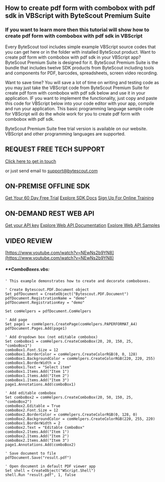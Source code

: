 ## How to create pdf form with combobox with pdf sdk in VBScript with ByteScout Premium Suite

### If you want to learn more then this tutorial will show how to create pdf form with combobox with pdf sdk in VBScript

Every ByteScout tool includes simple example VBScript source codes that you can get here or in the folder with installed ByteScout product. Want to create pdf form with combobox with pdf sdk in your VBScript app? ByteScout Premium Suite is designed for it. ByteScout Premium Suite is the bundle that includes twelve SDK products from ByteScout including tools and components for PDF, barcodes, spreadsheets, screen video recording.

Want to save time? You will save a lot of time on writing and testing code as you may just take the VBScript code from ByteScout Premium Suite for create pdf form with combobox with pdf sdk below and use it in your application. IF you want to implement the functionality, just copy and paste this code for VBScript below into your code editor with your app, compile and run your application. This basic programming language sample code for VBScript will do the whole work for you to create pdf form with combobox with pdf sdk.

ByteScout Premium Suite free trial version is available on our website. VBScript and other programming languages are supported.

## REQUEST FREE TECH SUPPORT

[Click here to get in touch](https://bytescout.zendesk.com/hc/en-us/requests/new?subject=ByteScout%20Premium%20Suite%20Question)

or just send email to [support@bytescout.com](mailto:support@bytescout.com?subject=ByteScout%20Premium%20Suite%20Question) 

## ON-PREMISE OFFLINE SDK 

[Get Your 60 Day Free Trial](https://bytescout.com/download/web-installer?utm_source=github-readme)
[Explore SDK Docs](https://bytescout.com/documentation/index.html?utm_source=github-readme)
[Sign Up For Online Training](https://academy.bytescout.com/)


## ON-DEMAND REST WEB API

[Get your API key](https://pdf.co/documentation/api?utm_source=github-readme)
[Explore Web API Documentation](https://pdf.co/documentation/api?utm_source=github-readme)
[Explore Web API Samples](https://github.com/bytescout/ByteScout-SDK-SourceCode/tree/master/PDF.co%20Web%20API)

## VIDEO REVIEW

[https://www.youtube.com/watch?v=NEwNs2b9YN8](https://www.youtube.com/watch?v=NEwNs2b9YN8)




<!-- code block begin -->

##### ****ComboBoxes.vbs:**
    
```
' This example demonstrates how to create and decorate comboboxes.

' Create Bytescout.PDF.Document object
Set pdfDocument = CreateObject("Bytescout.PDF.Document")
pdfDocument.RegistrationName = "demo"
pdfDocument.RegistrationKey = "demo"

Set comHelpers = pdfDocument.ComHelpers

' Add page
Set page1 = comHelpers.CreatePage(comHelpers.PAPERFORMAT_A4)
pdfDocument.Pages.Add(page1)

' Add dropdown box (not editable combobox)
Set comboBox1 = comHelpers.CreateComboBox(20, 20, 150, 25, "comboBox1")
comboBox1.Font.Size = 12
comboBox1.BorderColor = comHelpers.CreateColorRGB(0, 0, 128)
comboBox1.BackgroundColor = comHelpers.CreateColorRGB(220, 220, 255)
comboBox1.BorderWidth = 2
comboBox1.Text = "Select item"
comboBox1.Items.Add("Item 1")
comboBox1.Items.Add("Item 2")
comboBox1.Items.Add("Item 3")
page1.Annotations.Add(comboBox1)

' Add editable combobox
Set comboBox2 = comHelpers.CreateComboBox(20, 50, 150, 25, "comboBox2")
comboBox2.Editable = True
comboBox2.Font.Size = 12
comboBox2.BorderColor = comHelpers.CreateColorRGB(0, 128, 0)
comboBox2.BackgroundColor = comHelpers.CreateColorRGB(220, 255, 220)
comboBox1.BorderWidth = 2
comboBox2.Text = "Editable ComboBox"
comboBox2.Items.Add("Item 1")
comboBox2.Items.Add("Item 2")
comboBox2.Items.Add("Item 3")
page1.Annotations.Add(comboBox2)

' Save document to file
pdfDocument.Save("result.pdf")

' Open document in default PDF viewer app
Set shell = CreateObject("WScript.Shell")
shell.Run "result.pdf", 1, false

```

<!-- code block end -->